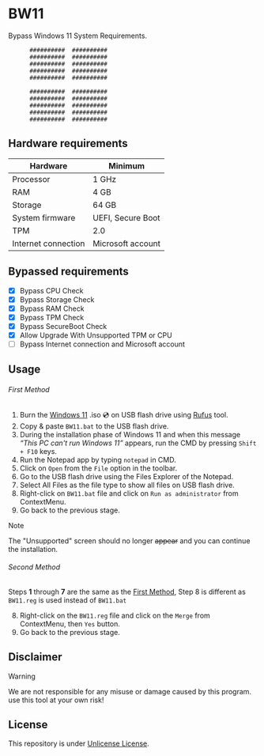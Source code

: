 # BW11
Bypass Windows 11 System Requirements.

```
      ##########  ##########
      ##########  ##########
      ##########  ##########
      ##########  ##########
      ##########  ##########

      ##########  ##########
      ##########  ##########
      ##########  ##########
      ##########  ##########
      ##########  ##########
```

## Hardware requirements
Hardware | Minimum
--- | ---
Processor | 1 GHz
RAM | 4 GB
Storage | 64 GB
System firmware | UEFI, Secure Boot
TPM | 2.0
Internet connection| Microsoft account

## Bypassed requirements
- [x] Bypass CPU Check
- [x] Bypass Storage Check
- [x] Bypass RAM Check
- [x] Bypass TPM Check
- [x] Bypass SecureBoot Check
- [x] Allow Upgrade With Unsupported TPM or CPU
- [ ] Bypass Internet connection and Microsoft account

## Usage
###### First Method
1. Burn the [Windows 11]() .iso :cd: on USB flash drive using [Rufus]() tool.
2. Copy & paste `BW11.bat` to the USB flash drive.
3. During the installation phase of Windows 11 and when this message _“This PC can't run Windows 11”_ appears, run the CMD by pressing `Shift + F10` keys.
4. Run the Notepad app by typing `notepad` in CMD.
5. Click on `Open` from the `File` option in the toolbar.
6. Go to the USB flash drive using the Files Explorer of the Notepad.
7. Select All Files as the file type to show all files on USB flash drive.
8. Right-click on `BW11.bat` file and click on `Run as administrator` from ContextMenu.
9. Go back to the previous stage.

> [!NOTE]
> The "Unsupported" screen should no longer ~~appear~~ and you can continue the installation.

###### Second Method
Steps **1** through **7** are the same as the [First Method](#first-method), Step 8 is different as `BW11.reg` is used instead of `BW11.bat`

8. Right-click on the `BW11.reg` file and click on the `Merge` from ContextMenu, then `Yes` button.
9. Go back to the previous stage.

## Disclaimer
> [!WARNING]
> We are not responsible for any misuse or damage caused by this program. use this tool at your own risk!

## License
This repository is under [Unlicense License](https://github.com/haithamaouati/BW11/blob/main/LICENSE).
